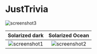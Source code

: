 # JustTrivia
![screenshot3](https://user-images.githubusercontent.com/71199904/147749301-f44b50ed-8774-42f4-8a9a-e86818e894d1.jpg)

Solarized dark             |  Solarized Ocean
:-------------------------:|:-------------------------:
![screenshot1](https://user-images.githubusercontent.com/71199904/147749298-9d596870-7844-4cbd-96d3-9c98563753db.jpg) |  ![screenshot2](https://user-images.githubusercontent.com/71199904/147749300-7e30470f-b9b3-4418-9d42-d93a0f4bce03.jpg)
